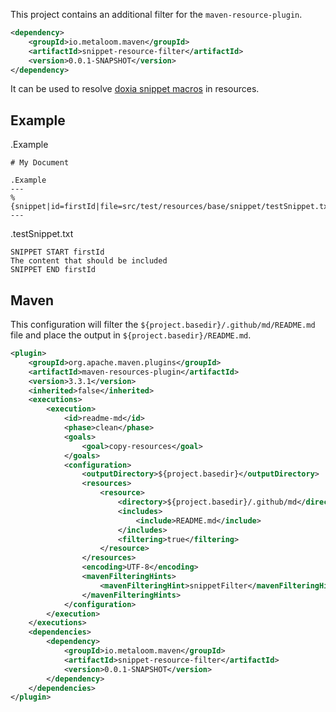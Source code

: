 This project contains an additional filter for the `maven-resource-plugin`. 

```xml
<dependency>
    <groupId>io.metaloom.maven</groupId>
    <artifactId>snippet-resource-filter</artifactId>
    <version>0.0.1-SNAPSHOT</version>
</dependency>
```

It can be used to resolve [doxia snippet macros](https://maven.apache.org/doxia/macros/index.html#snippet-macro) in resources.

## Example

.Example
```
# My Document

.Example
---
%{snippet|id=firstId|file=src/test/resources/base/snippet/testSnippet.txt}
---
```

.testSnippet.txt
```
SNIPPET START firstId
The content that should be included
SNIPPET END firstId
```

## Maven

This configuration will filter the `${project.basedir}/.github/md/README.md` file and place the output in `${project.basedir}/README.md`.

```xml
<plugin>
    <groupId>org.apache.maven.plugins</groupId>
    <artifactId>maven-resources-plugin</artifactId>
    <version>3.3.1</version>
    <inherited>false</inherited>
    <executions>
        <execution>
            <id>readme-md</id>
            <phase>clean</phase>
            <goals>
                <goal>copy-resources</goal>
            </goals>
            <configuration>
                <outputDirectory>${project.basedir}</outputDirectory>
                <resources>
                    <resource>
                        <directory>${project.basedir}/.github/md</directory>
                        <includes>
                            <include>README.md</include>
                        </includes>
                        <filtering>true</filtering>
                    </resource>
                </resources>
                <encoding>UTF-8</encoding>
                <mavenFilteringHints>
                    <mavenFilteringHint>snippetFilter</mavenFilteringHint>
                </mavenFilteringHints>
            </configuration>
        </execution>
    </executions>
    <dependencies>
        <dependency>
            <groupId>io.metaloom.maven</groupId>
            <artifactId>snippet-resource-filter</artifactId>
            <version>0.0.1-SNAPSHOT</version>
        </dependency>
    </dependencies>
</plugin>
```
